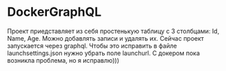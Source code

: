 # DockerGraphQL
Проект приедставляет из себя простенькую таблицу с 3 столбцами: Id, Name, Age. Можно добавлять записи и удалять их. Сейчас проект запускается через graphql. Чтобы это исправить в файле launchsettings.json нужно убрать поле launchurl.
С докером пока возникла проблема, но я исправлю)))
